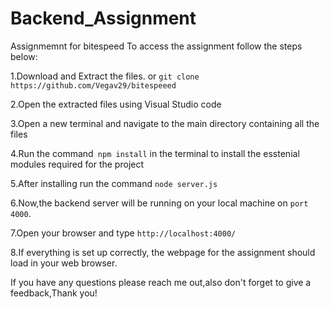 # Backend_Assignment

Assignmemnt for bitespeed
To access the assignment follow the steps below:

1.Download and Extract the files. or `git clone https://github.com/Vegav29/bitespeeed`

2.Open the extracted files using Visual Studio code

3.Open a new terminal and navigate to the main directory containing all the files

4.Run the command` npm install` in the terminal to install the esstenial modules required for the project

5.After installing run the command  `node server.js`

6.Now,the backend server will be running on your local machine on `port 4000`.

7.Open your browser and type `http://localhost:4000/`

8.If everything is set up correctly, the webpage for the assignment should load in your web browser.

If you have any questions please reach me out,also don't forget to give a feedback,Thank you!

